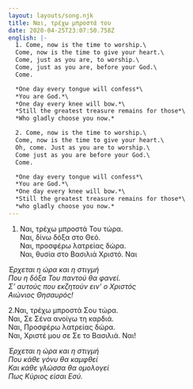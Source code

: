 ```yaml
---
layout: layouts/song.njk
title: Ναι, τρέχω μπροστά του
date: 2020-04-25T23:07:50.758Z
english: |-
  1. Come, now is the time to worship.\
  Come, now is the time to give your heart.\
  Come, just as you are, to worship.\
  Come, just as you are, before your God.\
  Come.

  *One day every tongue will confess*\
  *You are God.*\
  *One day every knee will bow.*\
  *Still the greatest treasure remains for those*\
  *Who gladly choose you now.*

  2. Come, now is the time to worship.\
  Come, now is the time to give your heart.\
  Oh, come. Just as you are to worship.\
  Come just as you are before your God.\
  Come.

  *One day every tongue will confess*\
  *You are God.*\
  *One day every knee will bow.*\
  *Still the greatest treasure remains for those*\
  *who gladly choose you now.*
---
```

1. Ναι, τρέχω μπροστά Του τώρα.\
Ναι, δίνω δόξα στο Θεό.\
Ναι, προσφέρω λατρείας δώρα.\
Ναι, θυσία στο Βασιλιά Χριστό. Ναι

*Έρχεται η ώρα και η στιγμή*\
*Που η δόξα Του παντού θα φανεί.*\
*Σ’ αυτούς που εκζητούν ειν’ ο Χριστός*\
*Αιώνιος Θησαυρός!*

2.Ναι, τρέχω μπροστά Σου τώρα.\
Ναι, Σε Σένα ανοίγω τη καρδιά.\
Ναι, Προσφέρω λατρείας δώρα.\
Ναι, Χριστέ μου σε Σε το Βασιλιά. Ναι!

*Έρχεται η ώρα και η στιγμή*\
*Που κάθε γόνυ θα καμφθεί*\
*Και κάθε γλώσσα θα ομολογεί*\
*Πως Κύριος είσαι Εσύ.*